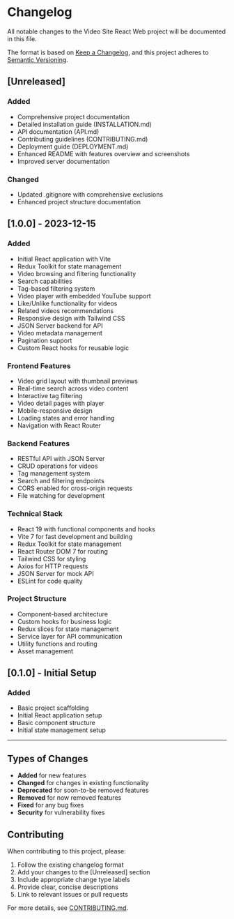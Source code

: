 # Changelog

All notable changes to the Video Site React Web project will be documented in this file.

The format is based on [Keep a Changelog](https://keepachangelog.com/en/1.0.0/),
and this project adheres to [Semantic Versioning](https://semver.org/spec/v2.0.0.html).

## [Unreleased]

### Added
- Comprehensive project documentation
- Detailed installation guide (INSTALLATION.md)
- API documentation (API.md)
- Contributing guidelines (CONTRIBUTING.md)
- Deployment guide (DEPLOYMENT.md)
- Enhanced README with features overview and screenshots
- Improved server documentation

### Changed
- Updated .gitignore with comprehensive exclusions
- Enhanced project structure documentation

## [1.0.0] - 2023-12-15

### Added
- Initial React application with Vite
- Redux Toolkit for state management
- Video browsing and filtering functionality
- Search capabilities
- Tag-based filtering system
- Video player with embedded YouTube support
- Like/Unlike functionality for videos
- Related videos recommendations
- Responsive design with Tailwind CSS
- JSON Server backend for API
- Video metadata management
- Pagination support
- Custom React hooks for reusable logic

### Frontend Features
- Video grid layout with thumbnail previews
- Real-time search across video content
- Interactive tag filtering
- Video detail pages with player
- Mobile-responsive design
- Loading states and error handling
- Navigation with React Router

### Backend Features
- RESTful API with JSON Server
- CRUD operations for videos
- Tag management system
- Search and filtering endpoints
- CORS enabled for cross-origin requests
- File watching for development

### Technical Stack
- React 19 with functional components and hooks
- Vite 7 for fast development and building
- Redux Toolkit for state management
- React Router DOM 7 for routing
- Tailwind CSS for styling
- Axios for HTTP requests
- JSON Server for mock API
- ESLint for code quality

### Project Structure
- Component-based architecture
- Custom hooks for business logic
- Redux slices for state management
- Service layer for API communication
- Utility functions and routing
- Asset management

## [0.1.0] - Initial Setup

### Added
- Basic project scaffolding
- Initial React application setup
- Basic component structure
- Initial state management setup

---

## Types of Changes

- **Added** for new features
- **Changed** for changes in existing functionality
- **Deprecated** for soon-to-be removed features
- **Removed** for now removed features
- **Fixed** for any bug fixes
- **Security** for vulnerability fixes

## Contributing

When contributing to this project, please:
1. Follow the existing changelog format
2. Add your changes to the [Unreleased] section
3. Include appropriate change type labels
4. Provide clear, concise descriptions
5. Link to relevant issues or pull requests

For more details, see [CONTRIBUTING.md](CONTRIBUTING.md).
